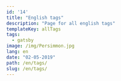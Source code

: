 ```yaml
---
id: '14'
title: "English tags"
description: "Page for all english tags"
templateKey: allTags
tags:
  - gatsby
image: /img/Persimmon.jpg
lang: en
date: "02-05-2019"
path: /en/tags/
slug: /en/tags/
---
```

